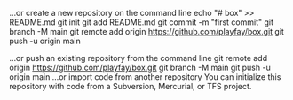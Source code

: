 …or create a new repository on the command line
echo "# box" >> README.md
git init
git add README.md
git commit -m "first commit"
git branch -M main
git remote add origin https://github.com/playfay/box.git
git push -u origin main
                
…or push an existing repository from the command line
git remote add origin https://github.com/playfay/box.git
git branch -M main
git push -u origin main
…or import code from another repository
You can initialize this repository with code from a Subversion, Mercurial, or TFS project.